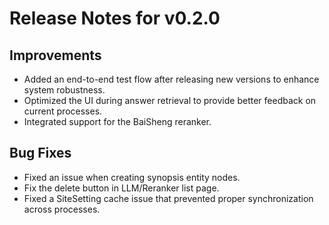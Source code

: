 # Release Notes for v0.2.0

## Improvements

- Added an end-to-end test flow after releasing new versions to enhance system robustness.
- Optimized the UI during answer retrieval to provide better feedback on current processes.
- Integrated support for the BaiSheng reranker.

## Bug Fixes

- Fixed an issue when creating synopsis entity nodes.
- Fix the delete button in LLM/Reranker list page.
- Fixed a SiteSetting cache issue that prevented proper synchronization across processes.

